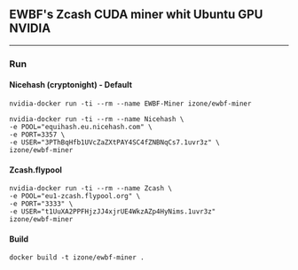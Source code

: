 ## EWBF's Zcash CUDA miner whit Ubuntu GPU NVIDIA
-----

### Run

#### Nicehash (cryptonight) - Default
```
nvidia-docker run -ti --rm --name EWBF-Miner izone/ewbf-miner
```
```
nvidia-docker run -ti --rm --name Nicehash \
-e POOL="equihash.eu.nicehash.com" \
-e PORT=3357 \
-e USER="3PThBqHfb1UVcZaZXtPAY4SC4fZNBNqCs7.1uvr3z" \
izone/ewbf-miner
```

#### Zcash.flypool
```
nvidia-docker run -ti --rm --name Zcash \
-e POOL="eu1-zcash.flypool.org" \
-e PORT="3333" \
-e USER="t1UuXA2PPFHjzJJ4xjrUE4WkzAZp4HyNims.1uvr3z"
izone/ewbf-miner
```

#### Build
```
docker build -t izone/ewbf-miner .
```
